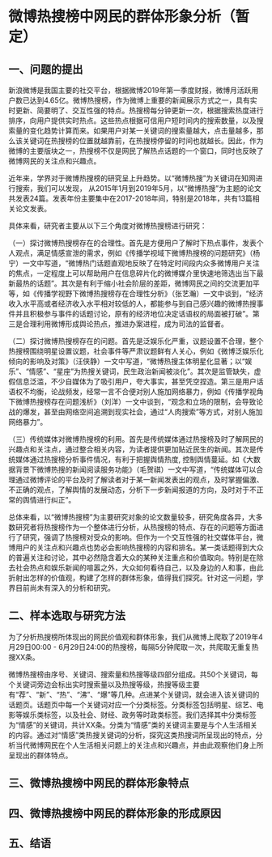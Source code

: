 # 微博热搜榜中网民的群体形象分析（暂定）

## 一、问题的提出

新浪微博是我国主要的社交平台，根据微博2019年第一季度财报，微博月活跃用户数已达到4.65亿。微博热搜榜，作为微博上重要的新闻展示方式之一，具有实时更新、简要明了、交互性强的特点。热搜榜每分钟更新一次，根据搜索热度进行排序，向用户提供实时热点。这些热点根据可信用户短时间内的搜索数量，以及搜索量的变化趋势计算而来。如果用户对某一关键词的搜索量越大，点击量越多，那么该关键词在热搜榜的位置就越靠前，在热搜榜停留的时间也就越长。因此，作为微博的主要版块之一，热搜榜不仅是网民了解热点话题的一个窗口，同时也反映了微博网民的关注点和兴趣点。

近年来，学界对于微博热搜榜的研究呈上升趋势。以“微博热搜”为关键词在知网进行搜索，我们可以发现， 从2015年1月到2019年5月，以“微博热搜”为主题的论文共发表24篇。发表年份主要集中在2017-2018年间，特别是2018年，共有13篇相关论文发表。

具体来看，研究者主要从以下三个角度对微博热搜榜进行研究：

（一）探讨微博热搜榜存在的合理性。首先是方便用户了解时下热点事件，发表个人观点，满足情感宣泄的需求，例如《传播学视域下微博热搜榜的问题研究》（杨宁）一文中写道，“微博热门话题直观地反映了在特定时间段内众多微博用户关注的焦点，一定程度上可以帮助用户在信息碎片化的微博媒介里快速地筛选出当下最新最热的话题”。其次是有利于缩小社会阶层的差距，微博网民之间的交流更加平等，如《传播学视野下微博热搜榜存在合理性分析》（张艺瀚）一文中谈到，“经济收入水平高或者经济收入水平相对较低的人，都能参与到自己感兴趣的微博热搜事件并且积极参与事件的话题讨论，原有的经济地位决定话语权的局面被打破”。第三是合理利用微博形成舆论热点，推进办案进程，成为司法的监督者。

（二）探讨微博热搜榜存在的问题。首先是泛娱乐化严重，议题设置不合理，整个热搜榜围绕明星设置议题，社会事件等严肃议题鲜有人关心，例如《微博泛娱乐化倾向的影响及对策》（汪侠静）一文中写道，“微博热搜主体明星化显著；以“娱乐”、“情感”、“星座”为热搜关键词，民生政治新闻被淡化”。其次是监管缺失，虚假信息泛滥，不少自媒体为了吸引用户，夸大事实，甚至凭空捏造。第三是用户话语权不均衡，论战频发，经常一言不合便对别人施加网络暴力，例如《传播学视角下微博热搜榜存在问题浅析》（刘洋）一文中谈到，“观念和立场的限制，会导致论战的爆发，甚至由网络空间追溯到现实社会，通过“人肉搜索”等方式，对别人施加网络暴力”。

（三）传统媒体对微博热搜榜的利用。首先是传统媒体通过热搜榜及时了解网民的兴趣点和关注点，通过整合相关内容，为读者提供更加贴近民生的新闻。其次是传统媒体通过热搜榜分析事件情况，有利于把握舆情热度, 控制舆情蔓延。如《大数据背景下微博热搜的新闻阅读服务功能》（毛贺祺）一文中写道，“传统媒体可以合理通过微博评论的平台及时了解读者对于某一新闻发表出的观点，及时掌握偏激、不正确的观点，了解舆情的发展动态，分析下一步新闻报道的方向，及时对于不正常的舆情进行纠正”。

总体来看，以“微博热搜榜”为主要研究对象的论文数量较多，研究角度各异，大多数研究者将热搜榜作为一个整体进行分析，从热搜榜的特点、存在的问题等方面进行了研究，强调了热搜榜对受众的影响。但作为一个交互性强的社交媒体平台，微博用户的关注点和兴趣点也势必会影响热搜榜的内容和排名。某一类话题得到大众的普遍关注和讨论，其中必然隐含着大众的某种关注重点和价值取向。特别是在除去社会热点和娱乐新闻的喧嚣之外，大众如何看待自己，以及身边的人和事，由此折射出怎样的价值观，构建了怎样的群体形象，值得我们探究。针对这一问题，学界目前尚未有深入的分析和研究。

## 二、样本选取与研究方法

为了分析热搜榜所体现出的网民价值观和群体形象，我们从微博上爬取了2019年4月29日00:00 - 6月29日24:00的热搜榜，每隔5分钟爬取一次，共爬取无重复热搜XX条。

微博热搜榜由序号、关键词、搜索量和热搜等级四部分组成。共50个关键词，每个关键词旁边会标出实时搜索量以及热搜等级，热搜等级主要有“荐”、“新”、“热”、“沸”、“爆”等几种。点进某个关键词，就会进入该关键词的话题页。话题页中每一个关键词对应一个分类标签。分类标签包括明星、综艺、电影等娱乐类标签，以及社会、财经、政务等时政类标签。我们选择其中分类标签为“情感”的关键词，共计XX条。分类为“情感”类的关键词主要是与个人生活相关的内容。通过对“情感”类热搜关键词的分析，探究这类热搜词所呈现出的特点，分析当代微博网民在个人生活相关问题上的关注点和兴趣点，并由此观察他们身上所呈现出的群体特点。

## 三、微博热搜榜中网民的群体形象特点



## 四、微博热搜榜中网民的群体形象的形成原因



## 五、结语



